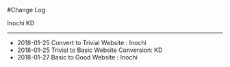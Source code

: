 #Change Log

Inochi
KD
**************

- 2018-01-25 Convert to Trivial Website : Inochi
- 2018-01-25 Trivial to Basic Website Conversion: KD
- 2018-01-27 Basic to Good Website : Inochi